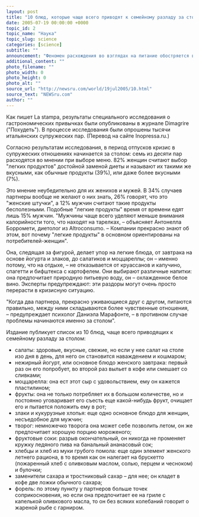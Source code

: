 ```yaml
---
layout: post
title: "10 блюд, которые чаще всего приводят к семейному разладу за столом"
date: 2005-07-19 00:00:00 +0000
topic_id: 2
topic_name: "Наука"
topic_slug: science
categories: [science]
subtitle: ""
announcement: "Феномен расхождения во взглядах на питание обостряется в весенне-летний период, когда почти 76% женщин меняют свой традиционный рацион ради цели номер один: прийти в форму перед пляжным сезоном. Начинается погоня за всеми блюдами, которые подходят под название \"легкое блюдо\". Но эта мотивация ни в малейшей степени не затрагивает мужчин."
additional_content: ""
photo_filename: ""
photo_width: 0
photo_height: 0
photo_alt: ""
source_url: "http://newsru.com/world/19jul2005/10.html"
source_text: "NEWSru.com"
author: ""
---
```

Как пишет La stampa, результаты специального исследования о гастрономических привычках были опубликованы в журнале Dimagrire ("Похудеть"). В процессе исследования были опрошены тысячи итальянских супружеских пар. (Перевод на сайте Inopressa.ru.)

Согласно результатам исследования, в период отпусков кризис в супружеских отношениях начинается за столом: семь из десяти пар расходятся во мнении при выборе меню. 82% женщин считают выбор "легких продуктов" достойной заменой диеты и называют их такими же вкусными, как обычные продукты (39%), или даже более вкусными (7%). 

Это мнение неубедительно для их женихов и мужей. В 34% случаев партнеры вообще не желают о них знать, 26% говорят, что это "женские штучки", а 12% мужчин считают такие продукты бесполезными. Подобные "легкие продукты" время от времени едят лишь 15% мужчин. "Мужчины чаще всего уделяют меньше внимания калорийности того, что находят на тарелках, – объясняет Антонелла Борромети, диетолог из Altroconsumo. – Компании прекрасно знают об этом, вот почему "легкие продукты" в основном ориентированы на потребителей-женщин". 

Она, следящая за фигурой, делает упор на легкие блюда, от завтрака на основе йогурта и злаков, до салатиков и моццареллы; он – именно потому, что на отдыхе, – не отказывается от круассанов и капучино, спагетти и бифштекса с картофелем. Они выбирают различные напитки: она предпочитает природную питьевую воду, он – охлажденное белое вино. Эксперты предупреждают: эти раздоры могут очень просто перерасти в кризисную ситуацию. 

"Когда два партнера, прекрасно уживающиеся друг с другом, питаются правильно, между ними складываются более чувственные отношения, – предупреждает психолог Даниэла Марафонте, – в противном случае проблемы начинаются именно за столом". 

Издание публикует список из 10 блюд, чаще всего приводящих к семейному разладу за столом: 
- салаты: здоровые, вкусные, свежие, но если у нее салат на столе изо дня в день, для него он становится наваждением и кошмаром; 
- нежирный йогурт, или основное блюдо женского завтрака: первый раз он его попробует, во второй раз выльет в кофе или смешает со сливками; 
- моццарелла: она ест этот сыр с удовольствием, ему он кажется пластилином; 
- фрукты: она не только потребляет их в большом количестве, но и постоянно уговаривает его съесть еще какой-нибудь фрукт, очищает его и пытается положить ему в рот; 
- злаки и кукурузные хлопья: еще одно основное блюдо для женщин, несъедобное для мужчин; 
- творог: немножечко творога она может себе позволить летом, он же предпочитает хорошую порцию мороженого; 
- фруктовые соки: разрыв окончательный, он никогда не променяет кружку ледяного пива на банальный ананасовый сок; 
- хлебцы и хлеб из муки грубого помола: еще один элемент женского летнего рациона, в то время как он налегает на брускетто (пожаренный хлеб с оливковым маслом, солью, перцем и чесноком) и булочки; 
- заменители сахара и тростниковый сахар – для нее; он кладет в кофе две ложки обычного сахара; 
- форель: по этому пункту у партнеров больше точек соприкосновения, но если она предпочитает ее на гриле с капелькой оливкового масла, то он без всяких колебаний говорит о жареной рыбе с гарниром.
